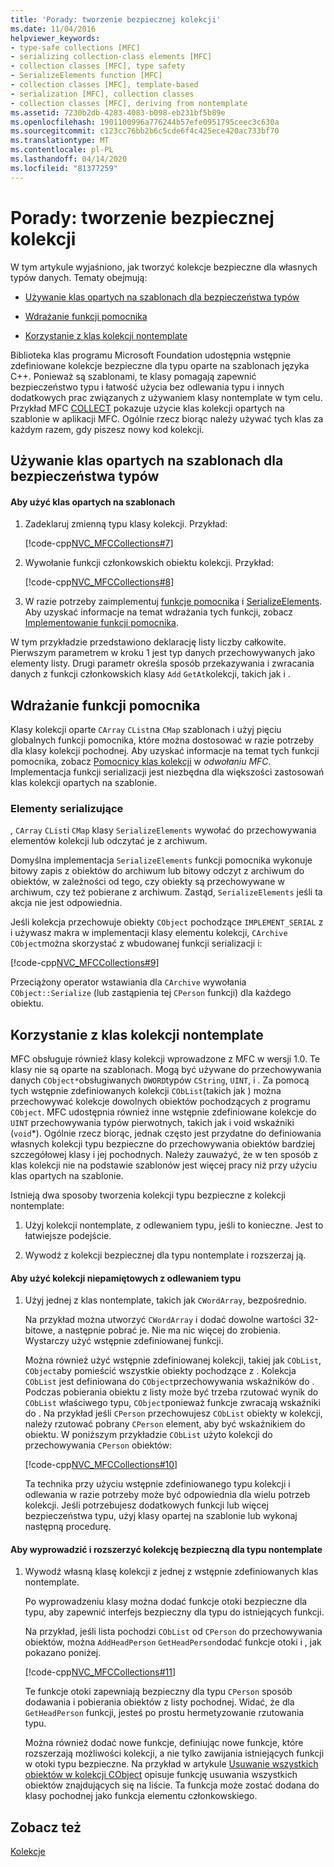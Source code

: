 ```yaml
---
title: 'Porady: tworzenie bezpiecznej kolekcji'
ms.date: 11/04/2016
helpviewer_keywords:
- type-safe collections [MFC]
- serializing collection-class elements [MFC]
- collection classes [MFC], type safety
- SerializeElements function [MFC]
- collection classes [MFC], template-based
- serialization [MFC], collection classes
- collection classes [MFC], deriving from nontemplate
ms.assetid: 7230b2db-4283-4083-b098-eb231bf5b89e
ms.openlocfilehash: 1901100996a776244b57efe0951795ceec3c630a
ms.sourcegitcommit: c123cc76bb2b6c5cde6f4c425ece420ac733bf70
ms.translationtype: MT
ms.contentlocale: pl-PL
ms.lasthandoff: 04/14/2020
ms.locfileid: "81377259"
---
```

# <a name="how-to-make-a-type-safe-collection"></a>Porady: tworzenie bezpiecznej kolekcji

W tym artykule wyjaśniono, jak tworzyć kolekcje bezpieczne dla własnych typów danych. Tematy obejmują:

- [Używanie klas opartych na szablonach dla bezpieczeństwa typów](#_core_using_template.2d.based_classes_for_type_safety)

- [Wdrażanie funkcji pomocnika](#_core_implementing_helper_functions)

- [Korzystanie z klas kolekcji nontemplate](#_core_using_nontemplate_collection_classes)

Biblioteka klas programu Microsoft Foundation udostępnia wstępnie zdefiniowane kolekcje bezpieczne dla typu oparte na szablonach języka C++. Ponieważ są szablonami, te klasy pomagają zapewnić bezpieczeństwo typu i łatwość użycia bez odlewania typu i innych dodatkowych prac związanych z używaniem klasy nontemplate w tym celu. Przykład MFC [COLLECT](../overview/visual-cpp-samples.md) pokazuje użycie klas kolekcji opartych na szablonie w aplikacji MFC. Ogólnie rzecz biorąc należy używać tych klas za każdym razem, gdy piszesz nowy kod kolekcji.

## <a name="using-template-based-classes-for-type-safety"></a><a name="_core_using_template.2d.based_classes_for_type_safety"></a>Używanie klas opartych na szablonach dla bezpieczeństwa typów

#### <a name="to-use-template-based-classes"></a>Aby użyć klas opartych na szablonach

1. Zadeklaruj zmienną typu klasy kolekcji. Przykład:

   [!code-cpp[NVC_MFCCollections#7](../mfc/codesnippet/cpp/how-to-make-a-type-safe-collection_1.cpp)]

1. Wywołanie funkcji członkowskich obiektu kolekcji. Przykład:

   [!code-cpp[NVC_MFCCollections#8](../mfc/codesnippet/cpp/how-to-make-a-type-safe-collection_2.cpp)]

1. W razie potrzeby zaimplementuj [funkcje pomocnika](../mfc/reference/collection-class-helpers.md) i [SerializeElements](../mfc/reference/collection-class-helpers.md#serializeelements). Aby uzyskać informacje na temat wdrażania tych funkcji, zobacz [Implementowanie funkcji pomocnika](#_core_implementing_helper_functions).

W tym przykładzie przedstawiono deklarację listy liczby całkowite. Pierwszym parametrem w kroku 1 jest typ danych przechowywanych jako elementy listy. Drugi parametr określa sposób przekazywania i zwracania danych z funkcji członkowskich klasy `Add` `GetAt`kolekcji, takich jak i .

## <a name="implementing-helper-functions"></a><a name="_core_implementing_helper_functions"></a>Wdrażanie funkcji pomocnika

Klasy kolekcji oparte `CArray` `CList`na `CMap` szablonach i użyj pięciu globalnych funkcji pomocnika, które można dostosować w razie potrzeby dla klasy kolekcji pochodnej. Aby uzyskać informacje na temat tych funkcji pomocnika, zobacz [Pomocnicy klas kolekcji](../mfc/reference/collection-class-helpers.md) w *odwołaniu MFC*. Implementacja funkcji serializacji jest niezbędna dla większości zastosowań klas kolekcji opartych na szablonie.

### <a name="serializing-elements"></a><a name="_core_serializing_elements"></a>Elementy serializujące

, `CArray` `CList`i `CMap` klasy `SerializeElements` wywołać do przechowywania elementów kolekcji lub odczytać je z archiwum.

Domyślna implementacja `SerializeElements` funkcji pomocnika wykonuje bitowy zapis z obiektów do archiwum lub bitowy odczyt z archiwum do obiektów, w zależności od tego, czy obiekty są przechowywane w archiwum, czy też pobierane z archiwum. Zastąd, `SerializeElements` jeśli ta akcja nie jest odpowiednia.

Jeśli kolekcja przechowuje obiekty `CObject` pochodzące `IMPLEMENT_SERIAL` z i używasz makra w implementacji klasy elementu kolekcji, `CArchive` `CObject`można skorzystać z wbudowanej funkcji serializacji i:

[!code-cpp[NVC_MFCCollections#9](../mfc/codesnippet/cpp/how-to-make-a-type-safe-collection_3.cpp)]

Przeciążony operator wstawiania dla `CArchive` wywołania `CObject::Serialize` (lub zastąpienia tej `CPerson` funkcji) dla każdego obiektu.

## <a name="using-nontemplate-collection-classes"></a><a name="_core_using_nontemplate_collection_classes"></a>Korzystanie z klas kolekcji nontemplate

MFC obsługuje również klasy kolekcji wprowadzone z MFC w wersji 1.0. Te klasy nie są oparte na szablonach. Mogą być używane do przechowywania danych `CObject*`obsługiwanych `DWORD`typów `CString`, `UINT`, i . Za pomocą tych wstępnie zdefiniowanych kolekcji `CObList`(takich jak ) można przechowywać kolekcje dowolnych obiektów pochodzących z programu `CObject`. MFC udostępnia również inne wstępnie zdefiniowane kolekcje do `UINT` przechowywania typów pierwotnych, takich jak i void wskaźniki (`void`*). Ogólnie rzecz biorąc, jednak często jest przydatne do definiowania własnych kolekcji typu bezpieczne do przechowywania obiektów bardziej szczegółowej klasy i jej pochodnych. Należy zauważyć, że w ten sposób z klas kolekcji nie na podstawie szablonów jest więcej pracy niż przy użyciu klas opartych na szablonie.

Istnieją dwa sposoby tworzenia kolekcji typu bezpieczne z kolekcji nontemplate:

1. Użyj kolekcji nontemplate, z odlewaniem typu, jeśli to konieczne. Jest to łatwiejsze podejście.

1. Wywodź z kolekcji bezpiecznej dla typu nontemplate i rozszerzaj ją.

#### <a name="to-use-the-nontemplate-collections-with-type-casting"></a>Aby użyć kolekcji niepamiętowych z odlewaniem typu

1. Użyj jednej z klas nontemplate, takich jak `CWordArray`, bezpośrednio.

   Na przykład można utworzyć `CWordArray` i dodać dowolne wartości 32-bitowe, a następnie pobrać je. Nie ma nic więcej do zrobienia. Wystarczy użyć wstępnie zdefiniowanej funkcji.

   Można również użyć wstępnie zdefiniowanej kolekcji, takiej jak `CObList`, `CObject`aby pomieścić wszystkie obiekty pochodzące z . Kolekcja `CObList` jest definiowana do `CObject`przechowywania wskaźników do . Podczas pobierania obiektu z listy może być trzeba rzutować wynik do `CObList` właściwego typu, `CObject`ponieważ funkcje zwracają wskaźniki do . Na przykład jeśli `CPerson` przechowujesz `CObList` obiekty w kolekcji, należy rzutować pobrany `CPerson` element, aby być wskaźnikiem do obiektu. W poniższym przykładzie `CObList` użyto kolekcji do przechowywania `CPerson` obiektów:

   [!code-cpp[NVC_MFCCollections#10](../mfc/codesnippet/cpp/how-to-make-a-type-safe-collection_4.cpp)]

   Ta technika przy użyciu wstępnie zdefiniowanego typu kolekcji i odlewania w razie potrzeby może być odpowiednia dla wielu potrzeb kolekcji. Jeśli potrzebujesz dodatkowych funkcji lub więcej bezpieczeństwa typu, użyj klasy opartej na szablonie lub wykonaj następną procedurę.

#### <a name="to-derive-and-extend-a-nontemplate-type-safe-collection"></a>Aby wyprowadzić i rozszerzyć kolekcję bezpieczną dla typu nontemplate

1. Wywodź własną klasę kolekcji z jednej z wstępnie zdefiniowanych klas nontemplate.

   Po wyprowadzeniu klasy można dodać funkcje otoki bezpieczne dla typu, aby zapewnić interfejs bezpieczny dla typu do istniejących funkcji.

   Na przykład, jeśli lista pochodzi `CObList` od `CPerson` do przechowywania obiektów, można `AddHeadPerson` `GetHeadPerson`dodać funkcje otoki i , jak pokazano poniżej.

   [!code-cpp[NVC_MFCCollections#11](../mfc/codesnippet/cpp/how-to-make-a-type-safe-collection_5.h)]

   Te funkcje otoki zapewniają bezpieczny dla typu `CPerson` sposób dodawania i pobierania obiektów z listy pochodnej. Widać, że dla `GetHeadPerson` funkcji, jesteś po prostu hermetyzowanie rzutowania typu.

   Można również dodać nowe funkcje, definiując nowe funkcje, które rozszerzają możliwości kolekcji, a nie tylko zawijania istniejących funkcji w otoki typu bezpieczne. Na przykład w artykule [Usuwanie wszystkich obiektów w kolekcji CObject](../mfc/deleting-all-objects-in-a-cobject-collection.md) opisuje funkcję usuwania wszystkich obiektów znajdujących się na liście. Ta funkcja może zostać dodana do klasy pochodnej jako funkcja elementu członkowskiego.

## <a name="see-also"></a>Zobacz też

[Kolekcje](../mfc/collections.md)

